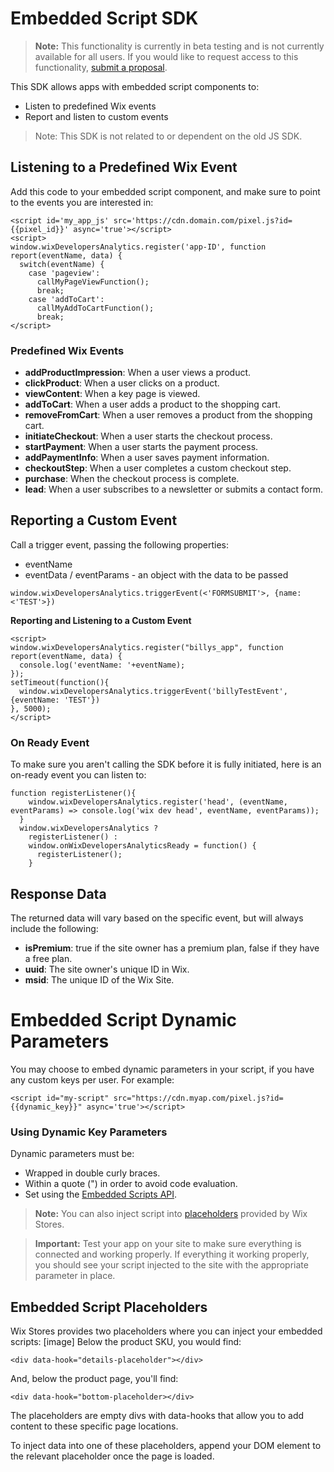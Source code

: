 # Embedded Script SDK

> **Note:**
This functionality is currently in beta testing and is not currently available for all users. If you would like to request access to this functionality, [submit a proposal](https://dev.wix.com/proposal).

This SDK allows apps with embedded script components to:
- Listen to predefined Wix events 
- Report and listen to custom events 

> Note:
This SDK is not related to or dependent on the old JS SDK. 

## Listening to a Predefined Wix Event
Add this code to your embedded script component, and make sure to point to the events you are interested in:
```
<script id='my_app_js' src='https://cdn.domain.com/pixel.js?id={{pixel_id}}' async='true'></script> 
<script> 
window.wixDevelopersAnalytics.register('app-ID', function report(eventName, data) { 
  switch(eventName) { 
    case 'pageview':
      callMyPageViewFunction(); 
      break; 
    case 'addToCart':
      callMyAddToCartFunction(); 
      break;
</script>
```
### Predefined Wix Events
- **addProductImpression**: When a user views a product. 
- **clickProduct**: When a user clicks on a product.
- **viewContent**: When a key page is viewed.
- **addToCart**: When a user adds a product to the shopping cart.
- **removeFromCart**: When a user removes a product from the shopping cart. 
- **initiateCheckout**: When a user starts the checkout process.
- **startPayment**: When a user starts the payment process.
- **addPaymentInfo**: When a user saves payment information.
- **checkoutStep**: When a user completes a custom checkout step. 
- **purchase**: When the checkout process is complete.
- **lead**: When a user subscribes to a newsletter or submits a contact form.

## Reporting a Custom Event
Call a trigger event, passing the following properties:
- eventName
- eventData / eventParams - an object with the data to be passed
```
window.wixDevelopersAnalytics.triggerEvent(<'FORMSUBMIT'>, {name: <'TEST'>})
```
**Reporting and Listening to a Custom Event**
```
<script>
window.wixDevelopersAnalytics.register("billys_app", function report(eventName, data) {
  console.log('eventName: '+eventName);  
});
setTimeout(function(){ 
  window.wixDevelopersAnalytics.triggerEvent('billyTestEvent', {eventName: 'TEST'})
}, 5000);
</script>
```
### On Ready Event
To make sure you aren't calling the SDK before it is fully initiated, here is an on-ready event you can listen to:
```
function registerListener(){
    window.wixDevelopersAnalytics.register('head', (eventName, eventParams) => console.log('wix dev head', eventName, eventParams));
  }
  window.wixDevelopersAnalytics ?
    registerListener() :
    window.onWixDevelopersAnalyticsReady = function() {
      registerListener();
    }
```
## Response Data
The returned data will vary based on the specific event, but will always include the following:
- **isPremium**: true if the site owner has a premium plan, false if they have a free plan.
- **uuid**: The site owner's unique ID in Wix.
- **msid**: The unique ID of the Wix Site.


# Embedded Script Dynamic Parameters  

You may choose to embed dynamic parameters in your script, if you have any custom keys per user. For example:
```
<script id="my-script" src="https://cdn.myap.com/pixel.js?id={{dynamic_key}}" async='true'></script>
```
### Using Dynamic Key Parameters
Dynamic parameters must be:
- Wrapped in double curly braces.
- Within a quote (") in order to avoid code evaluation.
- Set using the [Embedded Scripts API](https://dev.wix.com/api/app-management#apps.embedded-scripts).
>**Note:**
You can also inject script into [placeholders](https://devforum.wix.com/en/article/placeholders) provided by Wix Stores.

>**Important:**
Test your app on your site to make sure everything is connected and working properly. If everything it working properly, you should see your script injected to the site with the appropriate parameter in place.


## Embedded Script Placeholders

Wix Stores provides two placeholders where you can inject your embedded scripts:
[image]
Below the product SKU, you would find:
```
<div data-hook="details-placeholder"></div>
```
And, below the product page, you'll find:
```
<div data-hook="bottom-placeholder></div>
```

The placeholders are empty divs with data-hooks that allow you to add content to these specific page locations. 

To inject data into one of these placeholders, append your DOM element to the relevant placeholder once the page is loaded.
